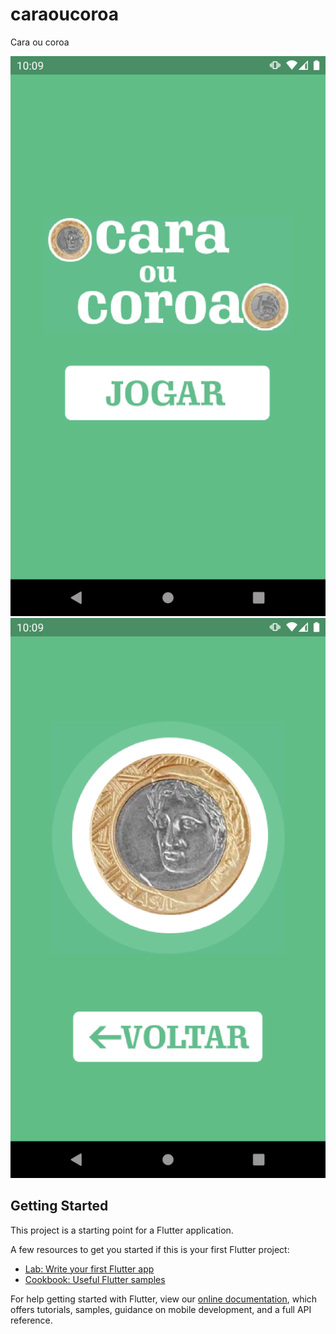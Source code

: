 # caraoucoroa

Cara ou coroa

![alt text](https://raw.githubusercontent.com/YgorSansone/Flutter-apps/master/caraoucoroa/screenshot0.png)
![alt text](https://raw.githubusercontent.com/YgorSansone/Flutter-apps/master/caraoucoroa/screenshot1.png)

## Getting Started

This project is a starting point for a Flutter application.

A few resources to get you started if this is your first Flutter project:

- [Lab: Write your first Flutter app](https://flutter.dev/docs/get-started/codelab)
- [Cookbook: Useful Flutter samples](https://flutter.dev/docs/cookbook)

For help getting started with Flutter, view our
[online documentation](https://flutter.dev/docs), which offers tutorials,
samples, guidance on mobile development, and a full API reference.

